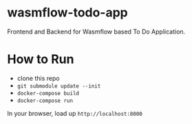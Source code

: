 # wasmflow-todo-app
Frontend and Backend for Wasmflow based To Do Application.

# How to Run
- clone this repo
- `git submodule update --init`
- `docker-compose build`
- `docker-compose run`

In your browser, load up `http://localhost:8000`
